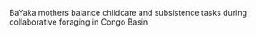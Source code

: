 BaYaka mothers balance childcare and subsistence tasks during collaborative foraging in Congo Basin
